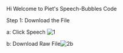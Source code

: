Hi Welcome to Piet's Speech-Bubbles Code

Step 1: Download the File 

a: Click Speech ![1](https://github.com/GithubPiet/Speech-Bubbles/assets/114337709/6aa6a620-7d2c-4dae-b5ea-aefc4e8667f8)

b: Download Raw File![2b](https://github.com/GithubPiet/Speech-Bubbles/assets/114337709/bc4abfb8-e2b5-4d55-a2d4-6a345abcee58)

 
